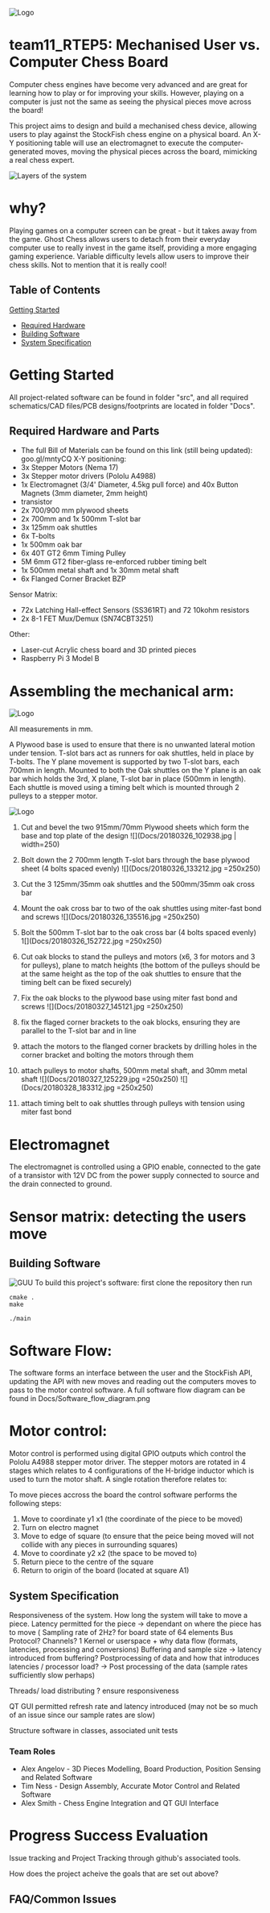 ![Logo](Docs/g10154.png)
# team11_RTEP5: Mechanised User vs. Computer Chess Board
Computer chess engines have become very advanced and are great for learning how to play or for improving your skills. However, playing on a computer is just not the same as seeing the physical pieces move across the board!

This project aims to design and build a mechanised chess device, allowing users to play against the StockFish chess engine on a physical board. An X-Y positioning table will use an electromagnet to execute the computer-generated moves, moving the physical pieces across the board, mimicking a real chess expert.

![Layers of the system](Docs/path7416.png)

# why?
Playing games on a computer screen can be great - but it takes away from the game. Ghost Chess allows users to detach from their everyday computer use to really invest in the game itself, providing a more engaging gaming experience. Variable difficulty levels allow users to improve their chess skills. Not to mention that it is really cool!

## Table of Contents
[Getting Started](#getting_started)
  * [Required Hardware](#required_hardware)
  * [Building Software](#building_software)
  * [System Specification](#system_specification)

# Getting Started <a name="getting_started"></a>
All project-related software can be found in folder "src", and all required schematics/CAD files/PCB designs/footprints are located in folder "Docs".
## Required Hardware and Parts <a name="required_hardware"></a>
* The full Bill of Materials can be found on this link (still being updated): goo.gl/mntyCQ
X-Y positioning:
* 3x Stepper Motors (Nema 17)
* 3x Stepper motor drivers (Pololu A4988)
* 1x Electromagnet (3/4' Diameter, 4.5kg pull force) and 40x Button Magnets (3mm diameter, 2mm height)
* transistor
* 2x 700/900 mm plywood sheets
* 2x 700mm and 1x 500mm T-slot bar
* 3x 125mm oak shuttles
* 6x T-bolts
* 1x 500mm oak bar
* 6x 40T GT2 6mm Timing Pulley
* 5M 6mm GT2 fiber-glass re-enforced rubber timing belt
* 1x 500mm metal shaft and 1x 30mm metal shaft
* 6x Flanged Corner Bracket BZP

Sensor Matrix:
* 72x Latching Hall-effect Sensors (SS361RT) and 72 10kohm resistors
* 2x 8-1 FET Mux/Demux (SN74CBT3251)

Other:
* Laser-cut Acrylic chess board and 3D printed pieces
* Raspberry Pi 3 Model B

# Assembling the mechanical arm:
![Logo](Docs/XYplaneDiag.png)

All measurements in mm.

A Plywood base is used to ensure that there is no unwanted lateral motion under tension. T-slot bars act as runners for oak shuttles, held in place by T-bolts. The Y plane movement is supported by two T-slot bars, each 700mm in length. Mounted to both the Oak shuttles on the Y plane is an oak bar which holds the 3rd, X plane, T-slot bar in place (500mm in length). Each shuttle is moved using a timing belt which is mounted through 2 pulleys to a stepper motor.

![Logo](Docs/20180326_152725.jpg)

1. Cut and bevel the two 915mm/70mm Plywood sheets which form the base and top plate of the design
![](Docs/20180326_102938.jpg | width=250)

2. Bolt down the 2 700mm length T-slot bars through the base plywood sheet (4 bolts spaced evenly)
![](Docs/20180326_133212.jpg =250x250)

3. Cut the 3 125mm/35mm oak shuttles and the 500mm/35mm oak cross bar
4. Mount the oak cross bar to two of the oak shuttles using miter-fast bond and screws
![](Docs/20180326_135516.jpg =250x250)

5. Bolt the 500mm T-slot bar to the oak cross bar (4 bolts spaced evenly)
1[](Docs/20180326_152722.jpg =250x250)

6. Cut oak blocks to stand the pulleys and motors (x6, 3 for motors and 3 for pulleys), plane to match heights (the bottom of the pulleys should be at the same height as the top of the oak shuttles to ensure that the timing belt can be fixed securely)
7. Fix the oak blocks to the plywood base using miter fast bond and screws
![](Docs/20180327_145121.jpg =250x250)

8. fix the flaged corner brackets to the oak blocks, ensuring they are parallel to the T-slot bar and in line
9. attach the motors to the flanged corner brackets by drilling holes in the corner bracket and bolting the motors through them
10. attach pulleys to motor shafts, 500mm metal shaft, and 30mm metal shaft
![](Docs/20180327_125229.jpg =250x250)
![](Docs/20180328_183312.jpg =250x250)

11. attach timing belt to oak shuttles through pulleys with tension using miter fast bond

# Electromagnet

The electromagnet is controlled using a GPIO enable, connected to the gate of a transistor with 12V DC from the power supply connected to source and the drain connected to ground.

# Sensor matrix: detecting the users move

## Building Software <a name="building_software"></a>
![GUU](Docs/GhostChessGUI.png)
To build this project's software: first clone the repository then run

```
cmake .
make

./main

```

# Software Flow:

The software forms an interface between the user and the StockFish API, updating the API with new moves and reading out the computers moves to pass to the motor control software. A full software flow diagram can be found in Docs/Software_flow_diagram.png

# Motor control:

Motor control is performed using digital GPIO outputs which control the Pololu A4988 stepper motor driver. The stepper motors are rotated in 4 stages which relates to 4 configurations of the H-bridge inductor which is used to turn the motor shaft. A single rotation therefore relates to:

To move pieces accross the board the control software performs the following steps:
1. Move to coordinate y1 x1 (the coordinate of the piece to be moved)
2. Turn on electro magnet
3. Move to edge of square (to ensure that the peice being moved will not collide with any pieces in surrounding squares)
4. Move to coordinate y2 x2 (the space to be moved to)
5. Return piece to the centre of the square
6. Return to origin of the board (located at square A1)

## System Specification <a name="system_specification"></a>

Responsiveness of the system. How long the system will take to move a piece.
Latency permitted for the piece -> dependant on where the piece has to move (
Sampling rate of 2Hz? for board state of 64 elements
Bus Protocol? 
Channels? 1
Kernel or userspace + why
data flow (formats, latencies, processing and conversions)
Buffering and sample size
  -> latency introduced from buffering?
Postprocessing of data and how that introduces latencies / processor load?
  -> Post processing of the data (sample rates sufficiently slow perhaps)
 
Threads/ load distributing ? ensure responsiveness

QT GUI permitted refresh rate and latency introduced (may not be so much of an issue since our sample rates are slow)

Structure software in classes, associated unit tests

### Team Roles
* Alex Angelov - 3D Pieces Modelling, Board Production, Position Sensing and Related Software
* Tim Ness - Design Assembly, Accurate Motor Control and Related Software
* Alex Smith - Chess Engine Integration and QT GUI Interface

# Progress Success Evaluation
Issue tracking and Project Tracking through github's associated tools.

How does the project acheive the goals that are set out above?

## FAQ/Common Issues

